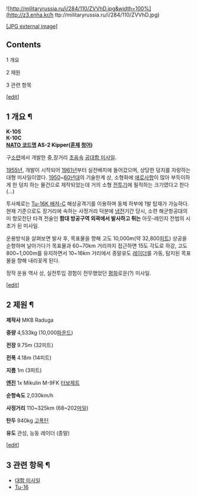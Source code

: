 ![http://militaryrussia.ru/i/284/110/ZVVhD.jpg&width=100%](http://z3.enha.kr/h
ttp://militaryrussia.ru/i/284/110/ZVVhD.jpg)

[[JPG external image]](http://militaryrussia.ru/i/284/110/ZVVhD.jpg)

## Contents

    

1 개요

2 제원

3 관련 항목

[[edit](http://rigvedawiki.net/r1/wiki.php/K-10S?action=edit&section=1)]

## 1 개요 ¶

**K-10S**  
**К-10С**  
**[NATO 코드명](NATO%20%EC%BD%94%EB%93%9C%EB%AA%85.md) AS-2 Kipper([훈제](%ED%9B%88%EC%A0%9C.md) [청어](%EC%B2%AD%EC%96%B4.md))**

  

구[소련](%EC%86%8C%EB%A0%A8.md)에서 개발한 중,장거리 [초음속](%EC%9D%8C%EC%86%8D.md)
[공대함 미사일](%EB%8C%80%ED%95%A8%20%EB%AF%B8%EC%82%AC%EC%9D%BC.md).

  

[1955년](1955%EB%85%84.md), 개발이 시작되어 [1961년](1961%EB%85%84.md)부터 실전배치에
들어갔으며, 상당한 덩치를 자랑하는 대형 미사일이였다.
[1950](1950%EB%85%84%EB%8C%80.md)~[60년대](1960%EB%85%84%EB%8C%80.md)의
기술한계 상, 소형화에 [애로사항](%EC%95%A0%EB%A1%9C%EC%82%AC%ED%95%AD.md)이 많아 부득이하게 한 덩치
하는 물건으로 제작되었는데 거의 소형 [전투기](%EC%A0%84%ED%88%AC%EA%B8%B0.md)에 필적하는 크기였다고
한다(...)

  

투사체로는 [Tu-16K 배저-C](Tu-16.md) 해상공격기를 이용하며 동체 하부에 1발 탑재가 가능하다. 현재 기준으로도 장거리에
속하는 사정거리 덕분에 [냉전](%EB%83%89%EC%A0%84.md)기간 당시, 소련 해군항공대의 미 항모전단 타격 전술인 **함대
방공구역 외곽에서 발사하고 튀는** 아웃-레인지 전법의 시초가 된 미사일.

  

운용방식을 살펴보면 발사 후, 목표물을 향해 고도 10,000m(약 32,800[피트](%ED%94%BC%ED%8A%B8.md))
상공을 순항하며 날아가다가 목표물과 60~70km 거리까지 접근하면 15도 각도로 하강, 고도 800~1,000m를 유지하면서 10~16km
거리에서 종말유도 [레이더](%EB%A0%88%EC%9D%B4%EB%8D%94.md)를 가동, 탐지된 목표물을 향해 내리꽂게 된다.

  

정작 운용 역사 상, 실전투입 경험이 전무했었던 [평화](%ED%8F%89%ED%99%94.md)로운(?) 미사일.

[[edit](http://rigvedawiki.net/r1/wiki.php/K-10S?action=edit&section=2)]

## 2 제원 ¶

**제작사**
MKB Raduga

**중량**
4,533kg (10,000[파운드](%ED%8C%8C%EC%9A%B4%EB%93%9C.md))

**전장**
9.75m (32피트)

**전폭**
4.18m (14피트)

**지름**
1m (3피트)

**[엔진](%EC%97%94%EC%A7%84.md)**
1x Mikulin M-9FK [터보제트](%ED%84%B0%EB%B3%B4%EC%A0%9C%ED%8A%B8.md)

**순항속도**
2,030km/h

**사정거리**
110~325km (68~202[마일](%EB%A7%88%EC%9D%BC.md))

**탄두**
940kg [고폭탄](%EA%B3%A0%ED%8F%AD%ED%83%84.md)

**유도**
관성, 능동 레이더 (종말)

[[edit](http://rigvedawiki.net/r1/wiki.php/K-10S?action=edit&section=3)]

## 3 관련 항목 ¶

  * [대함 미사일](%EB%8C%80%ED%95%A8%20%EB%AF%B8%EC%82%AC%EC%9D%BC.md)
  * [Tu-16](Tu-16.md)

